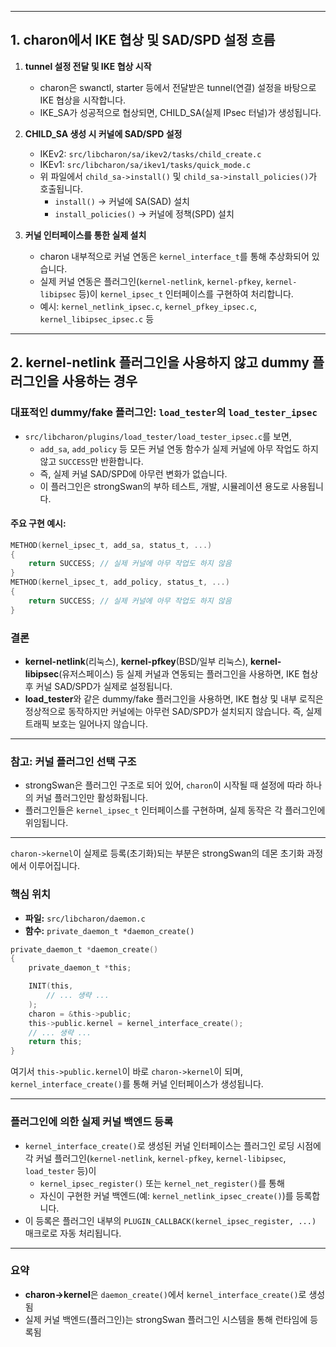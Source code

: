 
---

## 1. charon에서 IKE 협상 및 SAD/SPD 설정 흐름

1. **tunnel 설정 전달 및 IKE 협상 시작**
   - charon은 swanctl, starter 등에서 전달받은 tunnel(연결) 설정을 바탕으로 IKE 협상을 시작합니다.
   - IKE_SA가 성공적으로 협상되면, CHILD_SA(실제 IPsec 터널)가 생성됩니다.

2. **CHILD_SA 생성 시 커널에 SAD/SPD 설정**
   - IKEv2: `src/libcharon/sa/ikev2/tasks/child_create.c`
   - IKEv1: `src/libcharon/sa/ikev1/tasks/quick_mode.c`
   - 위 파일에서 `child_sa->install()` 및 `child_sa->install_policies()`가 호출됩니다.
     - `install()` → 커널에 SA(SAD) 설치
     - `install_policies()` → 커널에 정책(SPD) 설치

3. **커널 인터페이스를 통한 실제 설치**
   - charon 내부적으로 커널 연동은 `kernel_interface_t`를 통해 추상화되어 있습니다.
   - 실제 커널 연동은 플러그인(`kernel-netlink`, `kernel-pfkey`, `kernel-libipsec` 등)이 `kernel_ipsec_t` 인터페이스를 구현하여 처리합니다.
   - 예시: `kernel_netlink_ipsec.c`, `kernel_pfkey_ipsec.c`, `kernel_libipsec_ipsec.c` 등

---

## 2. kernel-netlink 플러그인을 사용하지 않고 dummy 플러그인을 사용하는 경우

### 대표적인 dummy/fake 플러그인: `load_tester`의 `load_tester_ipsec`

- `src/libcharon/plugins/load_tester/load_tester_ipsec.c`를 보면,
  - `add_sa`, `add_policy` 등 모든 커널 연동 함수가 실제 커널에 아무 작업도 하지 않고 `SUCCESS`만 반환합니다.
  - 즉, 실제 커널 SAD/SPD에 아무런 변화가 없습니다.
  - 이 플러그인은 strongSwan의 부하 테스트, 개발, 시뮬레이션 용도로 사용됩니다.

#### 주요 구현 예시:
```c
METHOD(kernel_ipsec_t, add_sa, status_t, ...)
{
    return SUCCESS; // 실제 커널에 아무 작업도 하지 않음
}
METHOD(kernel_ipsec_t, add_policy, status_t, ...)
{
    return SUCCESS; // 실제 커널에 아무 작업도 하지 않음
}
```

### 결론

- **kernel-netlink**(리눅스), **kernel-pfkey**(BSD/일부 리눅스), **kernel-libipsec**(유저스페이스) 등 실제 커널과 연동되는 플러그인을 사용하면, IKE 협상 후 커널 SAD/SPD가 실제로 설정됩니다.
- **load_tester**와 같은 dummy/fake 플러그인을 사용하면, IKE 협상 및 내부 로직은 정상적으로 동작하지만 커널에는 아무런 SAD/SPD가 설치되지 않습니다. 즉, 실제 트래픽 보호는 일어나지 않습니다.

---

### 참고: 커널 플러그인 선택 구조

- strongSwan은 플러그인 구조로 되어 있어, `charon`이 시작될 때 설정에 따라 하나의 커널 플러그인만 활성화됩니다.
- 플러그인들은 `kernel_ipsec_t` 인터페이스를 구현하며, 실제 동작은 각 플러그인에 위임됩니다.

---


`charon->kernel`이 실제로 등록(초기화)되는 부분은 strongSwan의 데몬 초기화 과정에서 이루어집니다.

### 핵심 위치

- **파일:** `src/libcharon/daemon.c`
- **함수:** `private_daemon_t *daemon_create()`

```c
private_daemon_t *daemon_create()
{
    private_daemon_t *this;

    INIT(this,
        // ... 생략 ...
    );
    charon = &this->public;
    this->public.kernel = kernel_interface_create();
    // ... 생략 ...
    return this;
}
```

여기서 `this->public.kernel`이 바로 `charon->kernel`이 되며, `kernel_interface_create()`를 통해 커널 인터페이스가 생성됩니다.

---

### 플러그인에 의한 실제 커널 백엔드 등록

- `kernel_interface_create()`로 생성된 커널 인터페이스는 플러그인 로딩 시점에 각 커널 플러그인(`kernel-netlink`, `kernel-pfkey`, `kernel-libipsec`, `load_tester` 등)이
  - `kernel_ipsec_register()` 또는 `kernel_net_register()`를 통해
  - 자신이 구현한 커널 백엔드(예: `kernel_netlink_ipsec_create()`)를 등록합니다.
- 이 등록은 플러그인 내부의 `PLUGIN_CALLBACK(kernel_ipsec_register, ...)` 매크로로 자동 처리됩니다.

---

### 요약

- **charon->kernel**은 `daemon_create()`에서 `kernel_interface_create()`로 생성됨
- 실제 커널 백엔드(플러그인)는 strongSwan 플러그인 시스템을 통해 런타임에 등록됨


